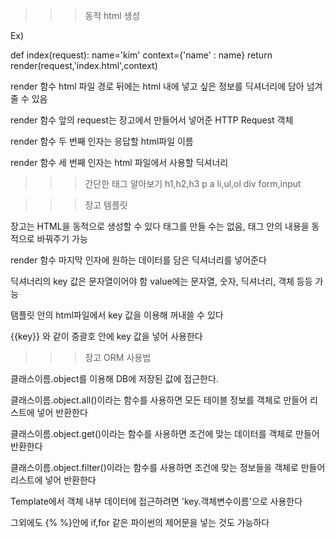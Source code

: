 
>>> 동적 html 생성 

Ex)

def index(request):
    name='kim'
    context={'name' : name}
    return render(request,'index.html',context)


render 함수 html 파일 경로 뒤에는 html 내에 넣고 싶은 정보를 딕셔너리에 담아 넘겨줄 수 있음

render 함수 앞의 request는 장고에서 만들어서 넣어준 HTTP Request 객체

render 함수 두 번째 인자는 응답할 html파일 이름

render 함수 세 번째 인자는 html 파일에서 사용할 딕셔너리

>>> 간단한 태그 알아보기
h1,h2,h3
p
a
li,ul,ol
div
form,input

>>> 장고 템플릿 

장고는 HTML을 동적으로 생성할 수 있다
태그를 만들 수는 없음, 태그 안의 내용을 동적으로 바꿔주기 가능

render 함수 마지막 인자에 원하는 데이터를 담은 딕셔너리를 넣어준다 

딕셔너리의 key 값은 문자열이어야 함
value에는 문자열, 숫자, 딕셔너리, 객체 등등 가능

탬플릿 안의 html파일에서 key 값을 이용해 꺼내쓸 수 있다

{{key}} 와 같이 중괄호 안에 key 값을 넣어 사용한다

>>>장고 ORM 사용법

클래스이름.object를 이용해 DB에 저장된 값에 접근한다.

클래스이름.object.all()이라는 함수를 사용하면 모든 테이블 정보를 객체로 만들어 리스트에 넣어 반환한다

클래스이름.object.get()이라는 함수를 사용하면 조건에 맞는 데이터를 객체로 만들어 반환한다

클래스이름.object.filter()이라는 함수를 사용하면 조건에 맞는 정보들을 객체로 만들어 리스트에 넣어 반환한다

Template에서 객체 내부 데이터에 접근하려면 'key.객체변수이름'으로 사용한다

그외에도 {% %}안에 if,for 같은 파이썬의 제어문을 넣는 것도 가능하다

